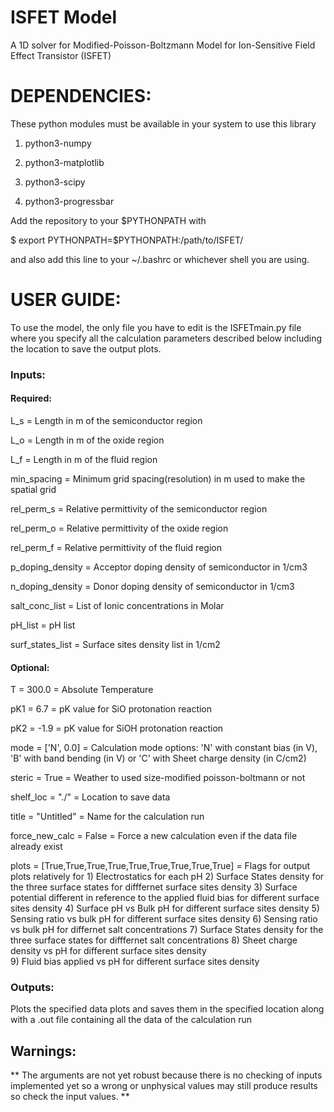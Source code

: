 # ISFET Model
A 1D solver for Modified-Poisson-Boltzmann Model for Ion-Sensitive Field Effect Transistor (ISFET)

# DEPENDENCIES:

These python modules must be available in your system to use this library

1. python3-numpy

2. python3-matplotlib

3. python3-scipy

4. python3-progressbar

Add the repository to your $PYTHONPATH with

$ export PYTHONPATH=$PYTHONPATH:/path/to/ISFET/

and also add this line to your ~/.bashrc or whichever shell you are using.



# USER GUIDE:
To use the model, the only file you have to edit is the ISFETmain.py file where you specify all the calculation parameters described below including the location to save the output plots.

### Inputs:

#### Required:

L_s = Length in m of the semiconductor region

L_o = Length in m of the oxide region

L_f = Length in m of the fluid region

min_spacing = Minimum grid spacing(resolution) in m used to make the spatial grid

rel_perm_s = Relative permittivity of the semiconductor region

rel_perm_o = Relative permittivity of the oxide region

rel_perm_f = Relative permittivity of the fluid region

p_doping_density = Acceptor doping density of semiconductor in 1/cm3

n_doping_density = Donor doping density of semiconductor in 1/cm3

salt_conc_list = List of Ionic concentrations in Molar

pH_list = pH list                                                

surf_states_list = Surface sites density list in 1/cm2                     


#### Optional:

T = 300.0 = Absolute Temperature

pK1 = 6.7 = pK value for SiO protonation reaction

pK2 = -1.9 = pK value for SiOH protonation reaction

mode = ['N', 0.0] = Calculation mode options: 'N' with constant bias (in V), 'B' with band bending (in V) or 'C' with Sheet charge density (in C/cm2)

steric = True = Weather to used size-modified poisson-boltmann or not

shelf_loc = "./" = Location to save data 

title = "Untitled" = Name for the calculation run

force_new_calc = False = Force a new calculation even if the data file already exist

plots = [True,True,True,True,True,True,True,True,True] = Flags for output plots relatively for 
								1) Electrostatics for each pH
 								2) Surface States density for the three surface states for difffernet surface sites density 
								3) Surface potential different in reference to the applied fluid bias for different surface sites density
								4) Surface pH vs Bulk pH for different surface sites density
								5) Sensing ratio vs bulk pH for different surface sites density
								6) Sensing ratio vs bulk pH for differnet salt concentrations 
 								7) Surface States density for the three surface states for difffernet salt concentrations 
								8) Sheet charge density vs pH for different surface sites density  
								9) Fluid bias applied vs pH for different surface sites density

    
### Outputs: 

Plots the specified data plots and saves them in the specified location along with a .out file containing all the data of the calculation run


## Warnings:

** The arguments are not yet robust because there is no checking of inputs implemented yet so a wrong or unphysical values may still produce results so check the input values. **

